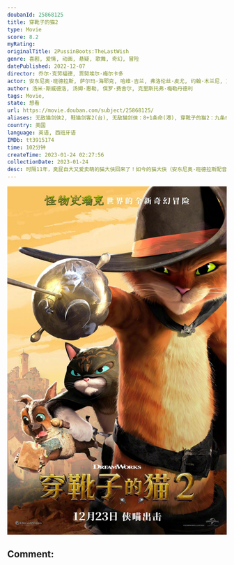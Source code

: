 ```yaml
---
doubanId: 25868125
title: 穿靴子的猫2
type: Movie
score: 8.2
myRating: 
originalTitle: 2PussinBoots:TheLastWish
genre: 喜剧, 爱情, 动画, 悬疑, 歌舞, 奇幻, 冒险
datePublished: 2022-12-07
director: 乔尔·克劳福德, 贾努埃尔·梅尔卡多
actor: 安东尼奥·班德拉斯, 萨尔玛·海耶克, 哈维·吉兰, 弗洛伦丝·皮尤, 约翰·木兰尼, 瓦格纳·马拉, 雷·温斯顿, 萨姆森·卡约, 奥利维娅·科尔曼, 达明·乔伊·伦道夫, 安东尼·门德斯, 科迪·卡梅伦, 乔尔·克劳福德, 娜塔莉亚·克朗博尔德, 保罗·费舍尔, 贾努埃尔·梅尔卡多, 亚提米丝·帕博达尼, 詹姆斯·雷恩, 贝琪·索达罗, 康拉德·弗农, 凯莉·艾莉莎·弗拉纳根, 克里斯·米勒
author: 汤米·斯威德洛, 汤姆·惠勒, 保罗·费舍尔, 克里斯托弗·梅勒丹德利
tags: Movie, 
state: 想看
url: https://movie.douban.com/subject/25868125/
aliases: 无敌猫剑侠2, 鞋猫剑客2(台), 无敌猫剑侠：8+1条命(港), 穿靴子的猫2：九条命和四十大盗, 穿靴子的猫：最后的愿望, Puss_in_Boots_2__Nine_Lives___40_Thieves
country: 美国
language: 英语, 西班牙语
IMDb: tt3915174
time: 102分钟
createTime: 2023-01-24 02:27:56
collectionDate: 2023-01-24
desc: 时隔11年，臭屁自大又爱卖萌的猫大侠回来了！如今的猫大侠（安东尼奥·班德拉斯配音），依旧幽默潇洒又不拘小节、数次“花式送命”后，九条命如今只剩一条，于是不得不请求自己的老搭档兼“宿敌”——迷人的软爪...
---
```


![image](assets/p2885032978.jpg)

Comment: 
---

